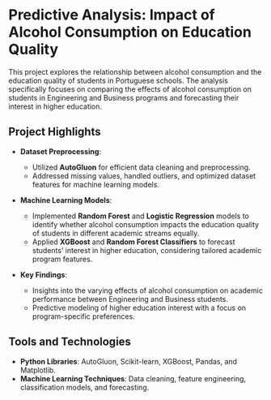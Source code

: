 # Predictive Analysis: Impact of Alcohol Consumption on Education Quality

This project explores the relationship between alcohol consumption and the education quality of students in Portuguese schools. The analysis specifically focuses on comparing the effects of alcohol consumption on students in Engineering and Business programs and forecasting their interest in higher education.

## Project Highlights

- **Dataset Preprocessing**:
  - Utilized **AutoGluon** for efficient data cleaning and preprocessing.
  - Addressed missing values, handled outliers, and optimized dataset features for machine learning models.

- **Machine Learning Models**:
  - Implemented **Random Forest** and **Logistic Regression** models to identify whether alcohol consumption impacts the education quality of students in different academic streams equally.
  - Applied **XGBoost** and **Random Forest Classifiers** to forecast students’ interest in higher education, considering tailored academic program features.

- **Key Findings**:
  - Insights into the varying effects of alcohol consumption on academic performance between Engineering and Business students.
  - Predictive modeling of higher education interest with a focus on program-specific preferences.

## Tools and Technologies

- **Python Libraries**: AutoGluon, Scikit-learn, XGBoost, Pandas, and Matplotlib.
- **Machine Learning Techniques**: Data cleaning, feature engineering, classification models, and forecasting.


